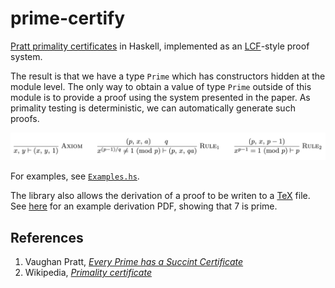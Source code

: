 # prime-certify

[Pratt primality certificates](http://boole.stanford.edu/pub/SucCert.pdf)
in Haskell, implemented as an [LCF](https://en.wikipedia.org/wiki/Logic_for_Computable_Functions)-style proof system.

The result is that we have a type `Prime` which has constructors hidden at the
module level. The only way to obtain a value of type `Prime` outside of this
module is to provide a proof using the system presented in the paper. As primality
testing is deterministic, we can automatically generate such proofs.

![The rules of the proof system](resources/rules.png)

For examples, see [`Examples.hs`](src/Examples.hs).

The library also allows the derivation of a proof to be writen to a [TeX](https://www.latex-project.org/) file.
See [here](resources/7.pdf) for an example derivation PDF, showing that 7 is prime.

## References

1. Vaughan Pratt, [*Every Prime has a Succint Certificate*](http://boole.stanford.edu/pub/SucCert.pdf)
2. Wikipedia, [*Primality certificate*](https://en.wikipedia.org/wiki/Primality_certificate)
